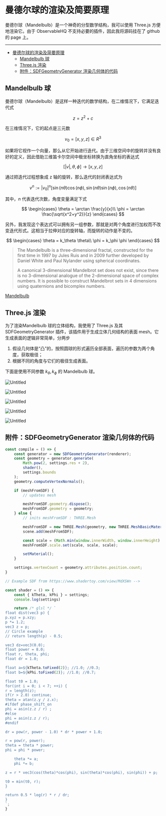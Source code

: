 # 曼德尔球的渲染及简要原理

曼德尔球（Mandelbulb）是一个神奇的分型数学结构，我可以使用 Three.js 方便地渲染它。由于 ObservableHQ 不支持必要的插件，因此我将源码挂在了 github 的 page 上。

[](https://listenzcc.github.io/mandelbulb-in-three/)

---
- [曼德尔球的渲染及简要原理](#曼德尔球的渲染及简要原理)
  - [Mandelbulb 球](#mandelbulb-球)
  - [Three.js 渲染](#threejs-渲染)
  - [附件：SDFGeometryGenerator 渲染几何体的代码](#附件sdfgeometrygenerator-渲染几何体的代码)


## Mandelbulb 球

曼德尔球（Mandelbulb）是这样一种迭代的数学结构，在二维情况下，它满足迭代式

$$
z = z^2 + c
$$

在三维情况下，它的起点是三元数

$$
v_0=[x, y, z] \in R^3
$$

如果将它视作一个向量，那么从它开始进行迭代。由于三维空间中的旋转并没有良好的定义，因此借助三维笛卡尔空间中极坐标转换为直角坐标的表达式

$$
[\vert v\vert, \theta, \phi] \rightarrow [x, y, z]
$$

通过把迭代过程想象成 z 轴的旋转，那么迭代的封闭表达式为

$$
v^n:=\vert v_0\vert ^n[\sin(n\theta)\cos(n\phi),
\sin(n\theta)\sin(n\phi),
\cos(n\theta)]
$$

其中，$n$ 代表迭代次数，角度变量满足下式

$$
\begin{cases}
\theta = \arctan \frac{y}{x}\\
\phi = \arctan \frac{\sqrt{x^2+y^2}}{z}
\end{cases}
$$

另外，我发现这个表达式可以拥有另一组参数，那就是对两个角度进行加权而不改变迭代形式。这相当于拉伸对应的旋转轴，而旋转的动作是不变的。

$$
\begin{cases}
\theta = k_\theta \theta\\
\phi = k_\phi \phi
\end{cases}
$$

> The Mandelbulb is a three-dimensional fractal, constructed for the first time in 1997 by Jules Ruis and in 2009 further developed by Daniel White and Paul Nylander using spherical coordinates.
> 
> 
> A canonical 3-dimensional Mandelbrot set does not exist, since there is no 3-dimensional analogue of the 2-dimensional space of complex numbers. It is possible to construct Mandelbrot sets in 4 dimensions using quaternions and bicomplex numbers.
> 

[Mandelbulb](https://en.wikipedia.org/wiki/Mandelbulb)

## Three.js 渲染

为了渲染Mandelbulb 球的立体结构，我使用了 Three.js 及其 SDFGeometryGenerator 插件，该插件用于生成立体几何结构的表面 mesh。它生成表面的逻辑非常简单，分两步

1. 假设几何体是“凸”的，按照圆球的形式遍历全部表面，遍历的参数为两个角度，获取极径；
2. 根据不同的角度与它们的极径生成表面。

下面是使用不同参数 $k_\theta, k_\phi$ 的 Mandelbulb 球。

![Untitled](%E6%9B%BC%E5%BE%B7%E5%B0%94%E7%90%83%E7%9A%84%E6%B8%B2%E6%9F%93%E5%8F%8A%E7%AE%80%E8%A6%81%E5%8E%9F%E7%90%86%20bebcddde958246dd8d504d01c99d893f/Untitled.png)

![Untitled](%E6%9B%BC%E5%BE%B7%E5%B0%94%E7%90%83%E7%9A%84%E6%B8%B2%E6%9F%93%E5%8F%8A%E7%AE%80%E8%A6%81%E5%8E%9F%E7%90%86%20bebcddde958246dd8d504d01c99d893f/Untitled%201.png)

![Untitled](%E6%9B%BC%E5%BE%B7%E5%B0%94%E7%90%83%E7%9A%84%E6%B8%B2%E6%9F%93%E5%8F%8A%E7%AE%80%E8%A6%81%E5%8E%9F%E7%90%86%20bebcddde958246dd8d504d01c99d893f/Untitled%202.png)

![Untitled](%E6%9B%BC%E5%BE%B7%E5%B0%94%E7%90%83%E7%9A%84%E6%B8%B2%E6%9F%93%E5%8F%8A%E7%AE%80%E8%A6%81%E5%8E%9F%E7%90%86%20bebcddde958246dd8d504d01c99d893f/Untitled%203.png)

![Untitled](%E6%9B%BC%E5%BE%B7%E5%B0%94%E7%90%83%E7%9A%84%E6%B8%B2%E6%9F%93%E5%8F%8A%E7%AE%80%E8%A6%81%E5%8E%9F%E7%90%86%20bebcddde958246dd8d504d01c99d893f/Untitled%204.png)

## 附件：SDFGeometryGenerator 渲染几何体的代码

```jsx
const compile = () => {
    const generator = new SDFGeometryGenerator(renderer);
    const geometry = generator.generate(
        Math.pow(2, settings.res + 2),
        shader(),
        settings.bounds
    );
    geometry.computeVertexNormals();

    if (meshFromSDF) {
        // updates mesh

        meshFromSDF.geometry.dispose();
        meshFromSDF.geometry = geometry;
    } else {
        // inits meshFromSDF : THREE.Mesh

        meshFromSDF = new THREE.Mesh(geometry, new THREE.MeshBasicMaterial());
        scene.add(meshFromSDF);

        const scale = (Math.min(window.innerWidth, window.innerHeight) / 2) * 0.66;
        meshFromSDF.scale.set(scale, scale, scale);

        setMaterial();
    }

    settings.vertexCount = geometry.attributes.position.count;
}

// Example SDF from https://www.shadertoy.com/view/MdXSWn -->

const shader = () => {
    const { kTheta, kPhi } = settings;
    console.log(settings)

    return /* glsl */ `
float dist(vec3 p) {
p.xyz = p.xzy;
p *= 1.2;
vec3 z = p;
// Circle example
// return length(p) - 0.5;

vec3 dz=vec3(0.0);
float power = 8.0;
float r, theta, phi;
float dr = 1.0;

float a=${kTheta.toFixed(2)}; //1.0; //0.3;
float b=${kPhi.toFixed(2)}; //1.0; //0.7;

float t0 = 1.0;
for(int i = 0; i < 7; ++i) {
r = length(z);
if(r > 2.0) continue;
theta = atan(z.y / z.x);
#ifdef phase_shift_on
phi = asin(z.z / r) ;
#else
phi = asin(z.z / r);
#endif

dr = pow(r, power - 1.0) * dr * power + 1.0;

r = pow(r, power);
theta = theta * power;
phi = phi * power;

    theta *= a;
    phi *= b;

z = r * vec3(cos(theta)*cos(phi), sin(theta)*cos(phi), sin(phi)) + p;

t0 = min(t0, r);
}

return 0.5 * log(r) * r / dr;
}
`;
}
```